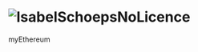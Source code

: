 # ![IsabelSchoepsNoLicence](https://github.com/ethereum/go-ethereum/assets/127110010/48f49c08-a0b8-4d1d-a965-12eda493e042)
myEthereum

